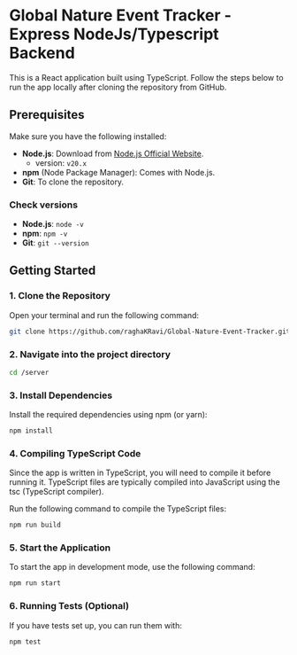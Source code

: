 # Global Nature Event Tracker - Express NodeJs/Typescript Backend

This is a React application built using TypeScript. Follow the steps below to run the app locally after cloning the repository from GitHub.

## Prerequisites

Make sure you have the following installed:

- **Node.js**: Download from [Node.js Official Website](https://nodejs.org/).
  - version: `v20.x` 
- **npm** (Node Package Manager): Comes with Node.js.
- **Git**: To clone the repository.
  
### Check versions

- **Node.js**: `node -v`
- **npm**: `npm -v`
- **Git**: `git --version`

## Getting Started

### 1. Clone the Repository

Open your terminal and run the following command:

```bash
git clone https://github.com/raghaKRavi/Global-Nature-Event-Tracker.git 
```

### 2. Navigate into the project directory

```bash
cd /server 
```

### 3. Install Dependencies
Install the required dependencies using npm (or yarn):
```bash
npm install
```

### 4. Compiling TypeScript Code
Since the app is written in TypeScript, you will need to compile it before running it. TypeScript files are typically compiled into JavaScript using the tsc (TypeScript compiler).

Run the following command to compile the TypeScript files:
```bash
npm run build
```

### 5. Start the Application
To start the app in development mode, use the following command:
```bash
npm run start
```

### 6. Running Tests (Optional)
If you have tests set up, you can run them with:
```bash
npm test
```

